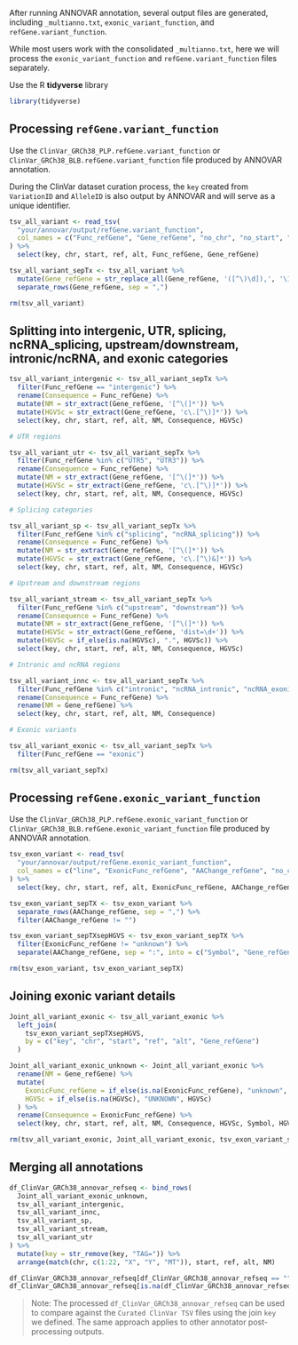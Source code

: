 After running ANNOVAR annotation, several output files are generated, including `_multianno.txt`, `exonic_variant_function`, and `refGene.variant_function`.

While most users work with the consolidated `_multianno.txt`, here we will process the `exonic_variant_function` and `refGene.variant_function` files separately.

Use the R **tidyverse** library

```r
library(tidyverse)
```

## Processing `refGene.variant_function`

Use the `ClinVar_GRCh38_PLP.refGene.variant_function` or `ClinVar_GRCh38_BLB.refGene.variant_function` file produced by ANNOVAR annotation.

During the ClinVar dataset curation process, the `key` created from `VariationID` and `AlleleID` is also output by ANNOVAR and will serve as a unique identifier.

```r
tsv_all_variant <- read_tsv(
  "your/annovar/output/refGene.variant_function",
  col_names = c("Func_refGene", "Gene_refGene", "no_chr", "no_start", "no_end", "no_ref", "no_alt", "chr", "start", "id", "ref", "alt", "QUAL", "FILTER", "key", "INFO", "FORMAT")
) %>%
  select(key, chr, start, ref, alt, Func_refGene, Gene_refGene)

tsv_all_variant_sepTx <- tsv_all_variant %>%
  mutate(Gene_refGene = str_replace_all(Gene_refGene, '([^\)\d]),', '\1&')) %>%
  separate_rows(Gene_refGene, sep = ",")

rm(tsv_all_variant)
```

## Splitting into intergenic, UTR, splicing, ncRNA_splicing, upstream/downstream, intronic/ncRNA, and exonic categories

```r
tsv_all_variant_intergenic <- tsv_all_variant_sepTx %>%
  filter(Func_refGene == "intergenic") %>%
  rename(Consequence = Func_refGene) %>%
  mutate(NM = str_extract(Gene_refGene, '[^\(]*')) %>%
  mutate(HGVSc = str_extract(Gene_refGene, 'c\.[^\)]*')) %>%
  select(key, chr, start, ref, alt, NM, Consequence, HGVSc)

# UTR regions

tsv_all_variant_utr <- tsv_all_variant_sepTx %>%
  filter(Func_refGene %in% c("UTR5", "UTR3")) %>%
  rename(Consequence = Func_refGene) %>%
  mutate(NM = str_extract(Gene_refGene, '[^\(]*')) %>%
  mutate(HGVSc = str_extract(Gene_refGene, 'c\.[^\)]*')) %>%
  select(key, chr, start, ref, alt, NM, Consequence, HGVSc)

# Splicing categories

tsv_all_variant_sp <- tsv_all_variant_sepTx %>%
  filter(Func_refGene %in% c("splicing", "ncRNA_splicing")) %>%
  rename(Consequence = Func_refGene) %>%
  mutate(NM = str_extract(Gene_refGene, '[^\(]*')) %>%
  mutate(HGVSc = str_extract(Gene_refGene, 'c\.[^\)&]*')) %>%
  select(key, chr, start, ref, alt, NM, Consequence, HGVSc)

# Upstream and downstream regions

tsv_all_variant_stream <- tsv_all_variant_sepTx %>%
  filter(Func_refGene %in% c("upstream", "downstream")) %>%
  rename(Consequence = Func_refGene) %>%
  mutate(NM = str_extract(Gene_refGene, '[^\(]*')) %>%
  mutate(HGVSc = str_extract(Gene_refGene, 'dist=\d+')) %>%
  mutate(HGVSc = if_else(is.na(HGVSc), ".", HGVSc)) %>%
  select(key, chr, start, ref, alt, NM, Consequence, HGVSc)

# Intronic and ncRNA regions

tsv_all_variant_innc <- tsv_all_variant_sepTx %>%
  filter(Func_refGene %in% c("intronic", "ncRNA_intronic", "ncRNA_exonic")) %>%
  rename(Consequence = Func_refGene) %>%
  rename(NM = Gene_refGene) %>%
  select(key, chr, start, ref, alt, NM, Consequence)

# Exonic variants

tsv_all_variant_exonic <- tsv_all_variant_sepTx %>%
  filter(Func_refGene == "exonic")

rm(tsv_all_variant_sepTx)
```

## Processing `refGene.exonic_variant_function`

Use the `ClinVar_GRCh38_PLP.refGene.exonic_variant_function` or `ClinVar_GRCh38_BLB.refGene.exonic_variant_function` file produced by ANNOVAR annotation.

```r
tsv_exon_variant <- read_tsv(
  "your/annovar/output/refGene.exonic_variant_function",
  col_names = c("line", "ExonicFunc_refGene", "AAChange_refGene", "no_chr", "no_start", "no_end", "no_ref", "no_alt", "chr", "start", "id", "ref", "alt", "QUAL", "FILTER", "key", "INFO", "FORMAT")
) %>%
  select(key, chr, start, ref, alt, ExonicFunc_refGene, AAChange_refGene)

tsv_exon_variant_sepTX <- tsv_exon_variant %>%
  separate_rows(AAChange_refGene, sep = ",") %>%
  filter(AAChange_refGene != "")

tsv_exon_variant_sepTXsepHGVS <- tsv_exon_variant_sepTX %>%
  filter(ExonicFunc_refGene != "unknown") %>%
  separate(AAChange_refGene, sep = ":", into = c("Symbol", "Gene_refGene", "exon_NO", "HGVSc", "HGVSp"))

rm(tsv_exon_variant, tsv_exon_variant_sepTX)
```

## Joining exonic variant details

```r
Joint_all_variant_exonic <- tsv_all_variant_exonic %>%
  left_join(
    tsv_exon_variant_sepTXsepHGVS,
    by = c("key", "chr", "start", "ref", "alt", "Gene_refGene")
  )

Joint_all_variant_exonic_unknown <- Joint_all_variant_exonic %>%
  rename(NM = Gene_refGene) %>%
  mutate(
    ExonicFunc_refGene = if_else(is.na(ExonicFunc_refGene), "unknown", ExonicFunc_refGene),
    HGVSc = if_else(is.na(HGVSc), "UNKNOWN", HGVSc)
  ) %>%
  rename(Consequence = ExonicFunc_refGene) %>%
  select(key, chr, start, ref, alt, NM, Consequence, HGVSc, Symbol, HGVSp)

rm(tsv_all_variant_exonic, Joint_all_variant_exonic, tsv_exon_variant_sepTXsepHGVS)
```

## Merging all annotations

```r
df_ClinVar_GRCh38_annovar_refseq <- bind_rows(
  Joint_all_variant_exonic_unknown,
  tsv_all_variant_intergenic,
  tsv_all_variant_innc,
  tsv_all_variant_sp,
  tsv_all_variant_stream,
  tsv_all_variant_utr
) %>%
  mutate(key = str_remove(key, "TAG=")) %>%
  arrange(match(chr, c(1:22, "X", "Y", "MT")), start, ref, alt, NM)

df_ClinVar_GRCh38_annovar_refseq[df_ClinVar_GRCh38_annovar_refseq == ""] <- "."
df_ClinVar_GRCh38_annovar_refseq[is.na(df_ClinVar_GRCh38_annovar_refseq)] <- "."
```

> Note: The processed `df_ClinVar_GRCh38_annovar_refseq` can be used to compare against the `Curated ClinVar TSV` files using the join `key` we defined. The same approach applies to other annotator post-processing outputs.




